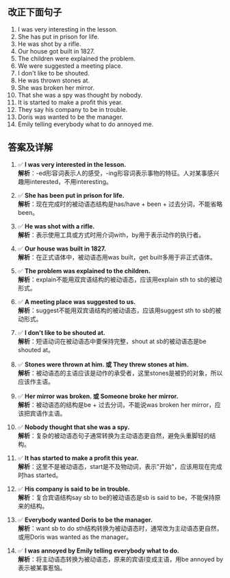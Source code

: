 ## 改正下面句子
1. I was very interesting in the lesson.
2. She has put in prison for life.
3. He was shot by a rifle.
4. Our house got built in 1827.
5. The children were explained the problem.
6. We were suggested a meeting place.
7. I don't like to be shouted.
8. He was thrown stones at.
9. She was broken her mirror.
10. That she was a spy was thought by nobody.
11. It is started to make a profit this year.
12. They say his company to be in trouble.
13. Doris was wanted to be the manager.
14. Emily telling everybody what to do annoyed me.

## 答案及详解
1. ✅ **I was very interested in the lesson.**  
   **解析**：-ed形容词表示人的感受，-ing形容词表示事物的特征。人对某事感兴趣用interested，不用interesting。

2. ✅ **She has been put in prison for life.**  
   **解析**：现在完成时的被动语态结构是has/have + been + 过去分词，不能省略been。

3. ✅ **He was shot with a rifle.**  
   **解析**：表示使用工具或方式时用介词with，by用于表示动作的执行者。

4. ✅ **Our house was built in 1827.**  
   **解析**：在正式语体中，被动语态用was built，get built多用于非正式语体。

5. ✅ **The problem was explained to the children.**  
   **解析**：explain不能用双宾语结构的被动语态，应该用explain sth to sb的被动形式。

6. ✅ **A meeting place was suggested to us.**  
   **解析**：suggest不能用双宾语结构的被动语态，应该用suggest sth to sb的被动形式。

7. ✅ **I don't like to be shouted at.**  
   **解析**：短语动词在被动语态中要保持完整，shout at sb的被动语态是be shouted at。

8. ✅ **Stones were thrown at him. 或 They threw stones at him.**  
   **解析**：被动语态的主语应该是动作的承受者，这里stones是被扔的对象，所以应该作主语。

9. ✅ **Her mirror was broken. 或 Someone broke her mirror.**  
   **解析**：被动语态的结构是be + 过去分词，不能说was broken her mirror，应该把宾语作主语。

10. ✅ **Nobody thought that she was a spy.**  
    **解析**：复杂的被动语态句子通常转换为主动语态更自然，避免头重脚轻的结构。

11. ✅ **It has started to make a profit this year.**  
    **解析**：这里不是被动语态，start是不及物动词，表示"开始"，应该用现在完成时has started。

12. ✅ **His company is said to be in trouble.**  
    **解析**：复合宾语结构say sb to be的被动语态是sb is said to be，不能保持原来的结构。

13. ✅ **Everybody wanted Doris to be the manager.**  
    **解析**：want sb to do sth结构转换为被动语态时，通常改为主动语态更自然，或用Doris was wanted as the manager。

14. ✅ **I was annoyed by Emily telling everybody what to do.**  
    **解析**：将主动语态转换为被动语态，原来的宾语I变成主语，用be annoyed by表示被某事惹恼。
